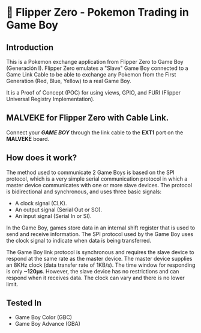 # 🐬 Flipper Zero - Pokemon Trading in Game Boy

## Introduction

This is a Pokemon exchange application from Flipper Zero to Game Boy (Generación I). Flipper Zero emulates a "Slave" Game Boy connected to a Game Link Cable to be able to exchange any Pokemon from the First Generation (Red, Blue, Yellow) to a real Game Boy.

It is a Proof of Concept (POC) for using views, GPIO, and FURI (Flipper Universal Registry Implementation).


## MALVEKE for Flipper Zero with Cable Link.

Connect your ***GAME BOY*** through the link cable to the **EXT1** port on the **MALVEKE** board.

## How does it work?

The method used to communicate 2 Game Boys is based on the SPI protocol, which is a very simple serial communication protocol in which a master device communicates with one or more slave devices. The protocol is bidirectional and synchronous, and uses three basic signals:

- A clock signal (CLK).
- An output signal (Serial Out or SO).
- An input signal (Serial In or SI).

In the Game Boy, games store data in an internal shift register that is used to send and receive information. The SPI protocol used by the Game Boy uses the clock signal to indicate when data is being transferred.

The Game Boy link protocol is synchronous and requires the slave device to respond at the same rate as the master device. The master device supplies an 8KHz clock (data transfer rate of 1KB/s). The time window for responding is only **~120μs**. However, the slave device has no restrictions and can respond when it receives data. The clock can vary and there is no lower limit.


##  Tested In
- Game Boy Color (GBC)
- Game Boy Advance (GBA)



